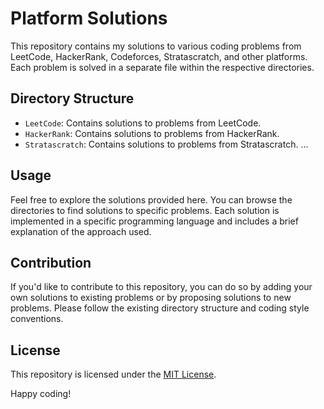 # Platform Solutions

This repository contains my solutions to various coding problems from LeetCode, HackerRank, Codeforces, Stratascratch, and other platforms. Each problem is solved in a separate file within the respective directories.

## Directory Structure

- `LeetCode`: Contains solutions to problems from LeetCode.
- `HackerRank`: Contains solutions to problems from HackerRank.
- `Stratascratch`: Contains solutions to problems from Stratascratch.
...

## Usage

Feel free to explore the solutions provided here. You can browse the directories to find solutions to specific problems. Each solution is implemented in a specific programming language and includes a brief explanation of the approach used.

## Contribution

If you'd like to contribute to this repository, you can do so by adding your own solutions to existing problems or by proposing solutions to new problems. Please follow the existing directory structure and coding style conventions.

## License

This repository is licensed under the [MIT License](LICENSE).

Happy coding!
